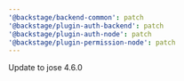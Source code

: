 ```yaml
---
'@backstage/backend-common': patch
'@backstage/plugin-auth-backend': patch
'@backstage/plugin-auth-node': patch
'@backstage/plugin-permission-node': patch
---
```


Update to jose 4.6.0
